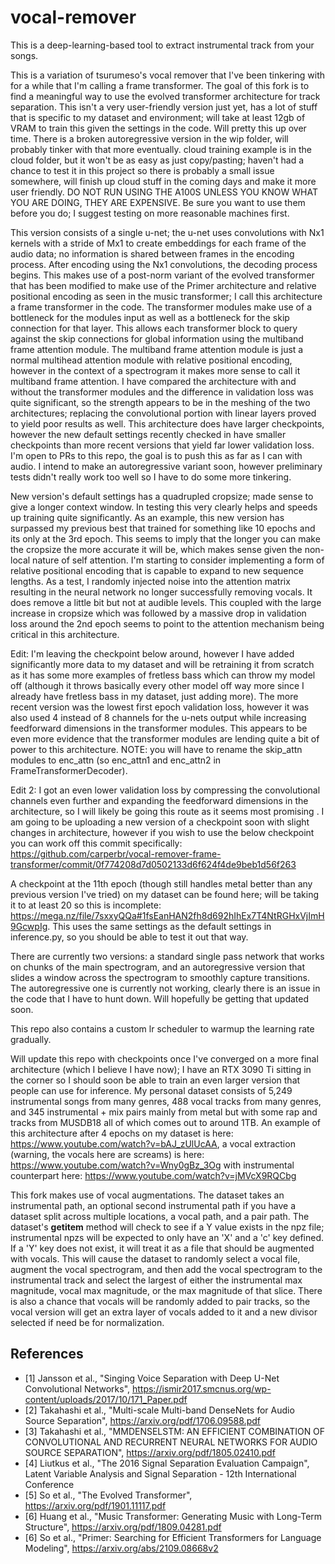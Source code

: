 # vocal-remover

This is a deep-learning-based tool to extract instrumental track from your songs.

This is a variation of tsurumeso's vocal remover that I've been tinkering with for a while that I'm calling a frame transformer. The goal of this fork is to find a meaningful way to use the evolved transformer architecture for track separation. This isn't a very user-friendly version just yet, has a lot of stuff that is specific to my dataset and environment; will take at least 12gb of VRAM to train this given the settings in the code. Will pretty this up over time. There is a broken autoregressive version in the wip folder, will probably tinker with that more eventually. cloud training example is in the cloud folder, but it won't be as easy as just copy/pasting; haven't had a chance to test it in this project so there is probably a small issue somewhere, will finish up cloud stuff in the coming days and make it more user friendly. DO NOT RUN USING THE A100S UNLESS YOU KNOW WHAT YOU ARE DOING, THEY ARE EXPENSIVE. Be sure you want to use them before you do; I suggest testing on more reasonable machines first.

This version consists of a single u-net; the u-net uses convolutions with Nx1 kernels with a stride of Mx1 to create embeddings for each frame of the audio data; no information is shared between frames in the encoding process. After encoding using the Nx1 convolutions, the decoding process begins. This makes use of a post-norm variant of the evolved transformer that has been modified to make use of the Primer architecture and relative positional encoding as seen in the music transformer; I call this architecture a frame transformer in the code. The transformer modules make use of a bottleneck for the modules input as well as a bottleneck for the skip connection for that layer. This allows each transformer block to query against the skip connections for global information using the multiband frame attention module. The multiband frame attention module is just a normal multihead attention module with relative positional encoding, however in the context of a spectrogram it makes more sense to call it multiband frame attention. I have compared the architecture with and without the transformer modules and the difference in validation loss was quite significant, so the strength appears to be in the meshing of the two architectures; replacing the convolutional portion with linear layers proved to yield poor results as well. This architecture does have larger checkpoints, however the new default settings recently checked in have smaller checkpoints than more recent versions that yield far lower validation loss. I'm open to PRs to this repo, the goal is to push this as far as I can with audio. I intend to make an autoregressive variant soon, however preliminary tests didn't really work too well so I have to do some more tinkering.

New version's default settings has a quadrupled cropsize; made sense to give a longer context window. In testing this very clearly helps and speeds up training quite significantly. As an example, this new version has surpassed my previous best that trained for something like 10 epochs and its only at the 3rd epoch. This seems to imply that the longer you can make the cropsize the more accurate it will be, which makes sense given the non-local nature of self attention. I'm starting to consider implementing a form of relative positional encoding that is capable to expand to new sequence lengths. As a test, I randomly injected noise into the attention matrix resulting in the neural network no longer successfully removing vocals. It does remove a little bit but not at audible levels. This coupled with the large increase in cropsize which was followed by a massive drop in validation loss around the 2nd epoch seems to point to the attention mechanism being critical in this architecture.

Edit: I'm leaving the checkpoint below around, however I have added significantly more data to my dataset and will be retraining it from scratch as it has some more examples of fretless bass which can throw my model off (although it throws basically every other model off way more since I already have fretless bass in my dataset, just adding more). The more recent version was the lowest first epoch validation loss, however it was also used 4 instead of 8 channels for the u-nets output while increasing feedforward dimensions in the transformer modules. This appears to be even more evidence that the transformer modules are lending quite a bit of power to this architecture. NOTE: you will have to rename the skip_attn modules to enc_attn (so enc_attn1 and enc_attn2 in FrameTransformerDecoder).

Edit 2: I got an even lower validation loss by compressing the convolutional channels even further and expanding the feedforward dimensions in the architecture, so I will likely be going this route as it seems most promising . I am going to be uploading a new version of a checkpoint soon with slight changes in architecture, however if you wish to use the below checkpoint you can work off this commit specifically: https://github.com/carperbr/vocal-remover-frame-transformer/commit/0f774208d7d0502133d6f624f4de9beb1d56f263

A checkpoint at the 11th epoch (though still handles metal better than any previous version I've tried) on my dataset can be found here; will be taking it to at least 20 so this is incomplete: https://mega.nz/file/7sxxyQQa#1fsEanHAN2fh8d692hIhEx7T4NtRGHxVjImH9GcwpIg. This uses the same settings as the default settings in inference.py, so you should be able to test it out that way.

There are currently two versions: a standard single pass network that works on chunks of the main spectrogram, and an autoregressive version that slides a window across the spectrogram to smoothly capture transitions. The autoregressive one is currently not working, clearly there is an issue in the code that I have to hunt down. Will hopefully be getting that updated soon.

This repo also contains a custom lr scheduler to warmup the learning rate gradually.

Will update this repo with checkpoints once I've converged on a more final architecture (which I believe I have now); I have an RTX 3090 Ti sitting in the corner so I should soon be able to train an even larger version that people can use for inference. My personal dataset consists of 5,249 instrumental songs from many genres, 488 vocal tracks from many genres, and 345 instrumental + mix pairs mainly from metal but with some rap and tracks from MUSDB18 all of which comes out to around 1TB. An example of this architecture after 4 epochs on my dataset is here: https://www.youtube.com/watch?v=bAJ_zUlUcAA, a vocal extraction (warning, the vocals here are screams) is here: https://www.youtube.com/watch?v=Wny0gBz_3Og with instrumental counterpart here: https://www.youtube.com/watch?v=jMVcX9RQCbg

This fork makes use of vocal augmentations. The dataset takes an instrumental path, an optional second instrumental path if you have a dataset split across multiple locations, a vocal path, and a pair path. The dataset's __getitem__ method will check to see if a Y value exists in the npz file; instrumental npzs will be expected to only have an 'X' and a 'c' key defined. If a 'Y' key does not exist, it will treat it as a file that should be augmented with vocals. This will cause the dataset to randomly select a vocal file, augment the vocal spectrogram, and then add the vocal spectrogram to the instrumental track and select the largest of either the instrumental max magnitude, vocal max magnitude, or the max magnitude of that slice. There is also a chance that vocals will be randomly added to pair tracks, so the vocal version will get an extra layer of vocals added to it and a new divisor selected if need be for normalization.

## References
- [1] Jansson et al., "Singing Voice Separation with Deep U-Net Convolutional Networks", https://ismir2017.smcnus.org/wp-content/uploads/2017/10/171_Paper.pdf
- [2] Takahashi et al., "Multi-scale Multi-band DenseNets for Audio Source Separation", https://arxiv.org/pdf/1706.09588.pdf
- [3] Takahashi et al., "MMDENSELSTM: AN EFFICIENT COMBINATION OF CONVOLUTIONAL AND RECURRENT NEURAL NETWORKS FOR AUDIO SOURCE SEPARATION", https://arxiv.org/pdf/1805.02410.pdf
- [4] Liutkus et al., "The 2016 Signal Separation Evaluation Campaign", Latent Variable Analysis and Signal Separation - 12th International Conference
- [5] So et al., "The Evolved Transformer", https://arxiv.org/pdf/1901.11117.pdf
- [6] Huang et al., "Music Transformer: Generating Music with Long-Term Structure", https://arxiv.org/pdf/1809.04281.pdf
- [6] So et al., "Primer: Searching for Efficient Transformers for Language Modeling", https://arxiv.org/abs/2109.08668v2